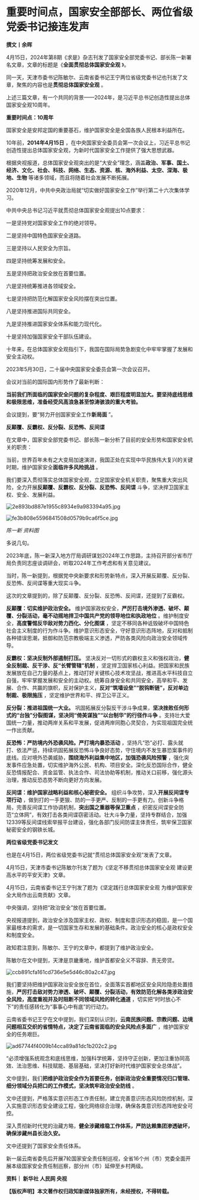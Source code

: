 # 重要时间点，国家安全部部长、两位省级党委书记接连发声

**撰文丨余晖**

4月15日，2024年第8期《求是》杂志刊发了国家安全部党委书记、部长陈一新署名文章，文章的标题是《**全面贯彻总体国家安全观** 》。

同一天，天津市委书记陈敏尔、云南省委书记王宁两位省级党委书记也刊发了文章，聚焦的内容也是**贯彻总体国家安全观** 。

上述三篇文章，有一个共同的背景——2024年，是习近平总书记创造性提出总体国家安全观10周年。

**重要时间点：10周年**

国家安全是安邦定国的重要基石，维护国家安全是全国各族人民根本利益所在。

10年前，**2014年4月15日** ，在中央国家安全委员会第一次会议上，习近平总书记创造性提出总体国家安全观，为新时代国家安全工作提供了强大思想武器。

根据央视报道，总体国家安全观突出的是“大安全”理念，涵盖**政治、军事、国土、经济、文化、社会、科技、网络、生态、资源、核、海外利益、太空、深海、极地、生物**
等诸多领域，而且将随着社会发展不断拓展。

2020年12月，中共中央政治局就“切实做好国家安全工作”举行第二十六次集体学习。

中共中央总书记习近平就贯彻总体国家安全观提出10点要求：

一是坚持党对国家安全工作的绝对领导。

二是坚持中国特色国家安全道路。

三是坚持以人民安全为宗旨。

四是坚持统筹发展和安全。

五是坚持把政治安全放在首要位置。

六是坚持统筹推进各领域安全。

七是坚持把防范化解国家安全风险摆在突出位置。

八是坚持推进国际共同安全。

九是坚持推进国家安全体系和能力现代化。

十是坚持加强国家安全干部队伍建设。

十年来，在总体国家安全观指引下，我国在国际局势急剧变化中牢牢掌握了发展和安全主动权。

2023年5月30日，二十届中央国家安全委员会第一次会议召开。

会议对当前的国际国内形势作了最新判断：

**当前我们所面临的国家安全问题的复杂程度、艰巨程度明显加大。要坚持底线思维和极限思维，准备经受风高浪急甚至惊涛骇浪的重大考验。**

会议提到，要“努力开创国家安全工作**新局面** ”。

**反颠覆、反霸权、反分裂、反恐怖、反间谍**

在文章中，国家安全部党委书记、部长陈一新分析了目前的安全形势和国家安全机关的职责：

当前，世界百年未有之大变局加速演进，我国正处在实现中华民族伟大复兴的关键时期，维护国家安全**面临许多风险挑战** 。

我们要深入贯彻落实总体国家安全观，立足国家安全机关职责，聚焦重大突出风险，全力开展**反颠覆、反霸权、反分裂、反恐怖、反间谍**
斗争，坚决捍卫国家主权、安全、发展利益。

![2e893bd887e1955c8934e9a983394a95.jpg](https://raw.githubusercontent.com/qqhsx/qqnews_image/main/2024/04/15/重要时间点，国家安全部部长、两位省级党委书记接连发声 /2e893bd887e1955c8934e9a983394a95.jpg)

![fe3b808e5596841508d0579b9ca6f5ce.jpg](https://raw.githubusercontent.com/qqhsx/qqnews_image/main/2024/04/15/重要时间点，国家安全部部长、两位省级党委书记接连发声 /fe3b808e5596841508d0579b9ca6f5ce.jpg)

 _陈一新 资料图_

多说几句。

2023年底，陈一新深入地方厅局调研谋划2024年工作思路，主持召开部分省市厅局负责同志座谈调研会，听取2024年工作考虑和有关意见建议。

当时，陈一新提到，根据党中央新要求和形势新特点，深入开展反颠覆、反分裂、反恐怖、反间谍等重大现实斗争。

这次的文章提到的，除了反颠覆、反分裂、反恐怖、反间谍，还提到了反霸权。

**反颠覆：切实维护政治安全。** 维护国家政权安全，**严厉打击境外渗透、破坏、颠覆、分裂活动，毫不动摇地捍卫中国共产党的领导地位和执政地位**
。维护制度安全，**高度警惕反华敌对势力西化、分化图谋**
，坚定不移同各种诋毁破坏中国特色社会主义制度的行为作斗争。维护意识形态安全，守好意识形态阵地，反对和抵制各种错误思潮，抵御和防范宗教极端主义渗透，严防各类风险向政治安全领域传导。

**反霸权：坚决反制外部遏制打压。** 坚决反对一切形式的霸权主义和强权政治，**健全反制裁、反干涉、反“长臂管辖”机制**
，坚定捍卫国家核心利益。把国家和民族发展放在自己力量的基点上，推动打好关键核心技术攻坚战，推进高水平科技自立自强，牢牢掌握发展和安全的主动权。统筹自身安全和共同安全，高举和平、发展、合作、共赢的旗帜，反对保护主义，**反对“筑墙设垒”“脱钩断链”，反对单边制裁、极限施压**
，坚定维护世界和平、捍卫公平正义。

**反分裂：推进祖国统一大业。** 巩固拓展反分裂反干涉斗争成果，**坚决挫败任何形式的“台独”分裂图谋，坚决同“倚美谋独”“以台制华”的行径作斗争**
。支持壮大爱国统一力量，推动两岸关系和平发展，促进两岸同胞心灵契合，为实现祖国完全统一作出贡献。

**反恐怖：严防境内外恐袭风险。严打境内暴恐活动**
，坚持凡“恐”必打、露头就打、依法严惩，持续巩固拓展反恐怖斗争良好态势，守住境内不发生暴恐案事件的底线。应对境外恐袭威胁，**围绕海外利益集中地区，加强恐袭风险预警**
，强化突发事件应急处置，切实维护海外公民、机构、项目安全。深化反恐国际合作，健全反恐情报配合、资金监管、执法合作、司法协助等机制，推动关口前移，强化源头治理，推动反恐态势不断向更好方向发展。

**反间谍：维护国家战略利益和核心秘密安全。** 组织斗争攻势，深入**开展反间谍专项行动**
，做到打的一手更狠、防的一手更严、反制的一手更有力。创新斗争格局，完善反间谍工作协调机制，**突出国之重器等保卫重点**
，织密反间谍安全防范“立体网”，有效打击各类间谍窃密活动。壮大斗争力量，坚持专群结合，加强12339等反间谍线索举报平台建设，强化各部门反间防谍主体责任，筑牢保卫国家秘密安全的钢铁长城。

**两位省级党委书记发文**

也是在4月15日，两位省级党委书记就“贯彻总体国家安全观”发表了文章。

4月15日，天津市委书记陈敏尔刊发了题为《坚定不移贯彻总体国家安全观 建设更高水平的平安天津》文章。

4月15日，云南省委书记王宁刊发了题为《坚定践行总体国家安全观 为维护国家安全大局作出云南贡献》文章。

中央强调，坚持把“政治安全”放在首要位置。

央视报道提到，政治安全涉及国家主权、政权、制度和意识形态的稳固，是一个国家最根本的需求，是一切国家生存和发展的基础条件。政治安全的核心是政权安全和制度安全。

政知君注意到，陈敏尔、王宁的文章中，都提到了维护政治安全。

陈敏尔在文中提到，天津是京畿重地，维护首都安全义不容辞、责无旁贷。

![ccb891cfa161cd736e5e5d46c80a2c47.jpg](https://raw.githubusercontent.com/qqhsx/qqnews_image/main/2024/04/15/重要时间点，国家安全部部长、两位省级党委书记接连发声 /ccb891cfa161cd736e5e5d46c80a2c47.jpg)

我们要坚持把维护国家政治安全放在首位，全面落实首都地区安全风险隐患处置措施，**严厉打击敌对势力渗透、破坏、颠覆、分裂活动，有效防范化解各类涉政治安全风险，高度重视并及时阻断不同领域风险的转化通道**
，切实把“时时放心不下”的责任感转化为“事事心中有底”的行动力。

云南省委书记王宁在文中提到，我们深刻认识到，**云南民族问题、宗教问题、边境问题相互交织的省情特点，决定了云南省面临的安全风险点多面广**
，维护国家安全的任务艰巨。

![ad67744f4009b14cca89a81dc1b202c2.jpg](https://raw.githubusercontent.com/qqhsx/qqnews_image/main/2024/04/15/重要时间点，国家安全部部长、两位省级党委书记接连发声 /ad67744f4009b14cca89a81dc1b202c2.jpg)

“必须增强系统观念和底线思维，加强科学统筹，坚持守正创新，更加注重协同高效、法治思维、科技赋能、基层基础，坚决打好新时代维护国家安全总体战”。

文中提到，我们**把维护政治安全作为首要任务，创新政治安全重要情况归口管理、细分领域分兵把口的工作模式，坚决筑牢政治安全防线** 。

文中还提到，严格落实意识形态工作责任制，建立完善意识形态风险防控机制，深入实施意识形态安全建设工程，强化网络综合治理，确保各类意识形态阵地安全可控。

深入贯彻新时代党的治藏方略，**健全涉藏维稳工作体系，严防达赖集团渗透破坏，确保涉藏州县长治久安。**

文中还提到了国家安全责任体系。

新一届云南省委先后开展7轮国家安全责任制巡视，全省16个州（市）党委全面开展本级国家安全责任制巡察，部分州（市）延伸至乡村两级。

**资料｜ 新华社 人民网 央视**

**【版权声明】本文著作权归政知新媒体独家所有，未经授权，不得转载。**

